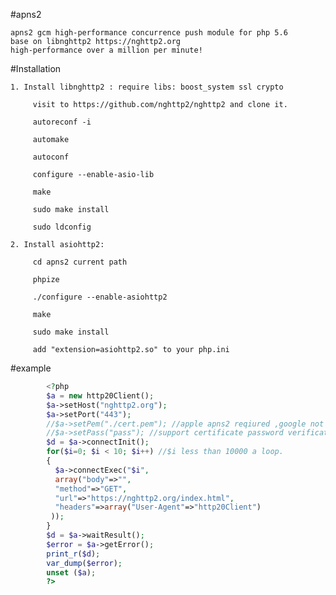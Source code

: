 
#apns2

	apns2 gcm high-performance concurrence push module for php 5.6 
	base on libnghttp2 https://nghttp2.org  
	high-performance over a million per minute!

#Installation

	1. Install libnghttp2 : require libs: boost_system ssl crypto

		 visit to https://github.com/nghttp2/nghttp2 and clone it.

		 autoreconf -i

		 automake

		 autoconf

		 configure --enable-asio-lib

		 make

		 sudo make install

		 sudo ldconfig

	2. Install asiohttp2:

		 cd apns2 current path

		 phpize

		 ./configure --enable-asiohttp2

		 make

		 sudo make install
	
		 add "extension=asiohttp2.so" to your php.ini
			
#example
```php
		<?php
		$a = new http20Client(); 
		$a->setHost("nghttp2.org"); 
		$a->setPort("443");
		//$a->setPem("./cert.pem"); //apple apns2 reqiured ,google not reqiured
		//$a->setPass("pass"); //support certificate password verification for apple
		$d = $a->connectInit();
		for($i=0; $i < 10; $i++) //$i less than 10000 a loop.
		{
		  $a->connectExec("$i",
		  array("body"=>"",
		  "method"=>"GET",
		  "url"=>"https://nghttp2.org/index.html",
		  "headers"=>array("User-Agent"=>"http20Client")
		 ));
		}
		$d = $a->waitResult();
		$error = $a->getError();
		print_r($d); 
		var_dump($error);
		unset ($a);
		?>
```
